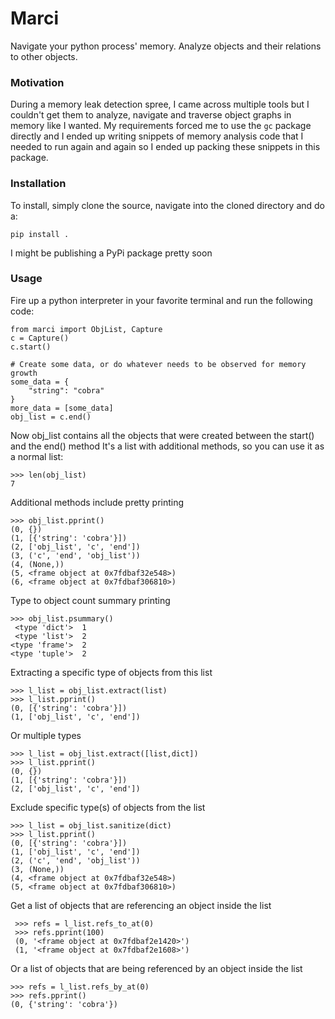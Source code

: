 # Marci

Navigate your python process' memory. Analyze objects and their relations to other objects.

### Motivation

During a memory leak detection spree, I came across multiple tools but I couldn't get them to analyze, navigate and traverse object graphs in memory like I wanted. My requirements forced me to use the `gc` package directly and I ended up writing snippets of memory analysis code that I needed to run again and again so I ended up packing these snippets in this package.


### Installation

To install, simply clone the source, navigate into the cloned directory and do a:
```
pip install .
```
I might be publishing a PyPi package pretty soon

### Usage

Fire up a python interpreter in your favorite terminal and run the following code:

```
from marci import ObjList, Capture
c = Capture()
c.start()

# Create some data, or do whatever needs to be observed for memory growth
some_data = {
    "string": "cobra"
}
more_data = [some_data]
obj_list = c.end()
```
Now obj_list contains all the objects that were created between the start() and the end() method It's a list with additional methods, so you can use it as a normal list:
```
>>> len(obj_list)
7
```

Additional methods include pretty printing
```
>>> obj_list.pprint()
(0, {})
(1, [{'string': 'cobra'}])
(2, ['obj_list', 'c', 'end'])
(3, ('c', 'end', 'obj_list'))
(4, (None,))
(5, <frame object at 0x7fdbaf32e548>)
(6, <frame object at 0x7fdbaf306810>)
```

Type to object count summary printing

```
>>> obj_list.psummary()
 <type 'dict'>	1
 <type 'list'>	2
<type 'frame'>	2
<type 'tuple'>	2
```

Extracting a specific type of objects from this list

```
>>> l_list = obj_list.extract(list)
>>> l_list.pprint()
(0, [{'string': 'cobra'}])
(1, ['obj_list', 'c', 'end'])
```
Or multiple types

```
>>> l_list = obj_list.extract([list,dict])
>>> l_list.pprint()
(0, {})
(1, [{'string': 'cobra'}])
(2, ['obj_list', 'c', 'end'])
```

Exclude specific type(s) of objects from the list
```
>>> l_list = obj_list.sanitize(dict)
>>> l_list.pprint()
(0, [{'string': 'cobra'}])
(1, ['obj_list', 'c', 'end'])
(2, ('c', 'end', 'obj_list'))
(3, (None,))
(4, <frame object at 0x7fdbaf32e548>)
(5, <frame object at 0x7fdbaf306810>)
```
Get a list of objects that are referencing an object inside the list

```
 >>> refs = l_list.refs_to_at(0)
 >>> refs.pprint(100)
 (0, '<frame object at 0x7fdbaf2e1420>')
 (1, '<frame object at 0x7fdbaf2e1608>')
```
Or a list of objects that are being referenced by an object inside the list
```
>>> refs = l_list.refs_by_at(0)
>>> refs.pprint()
(0, {'string': 'cobra'})
```


